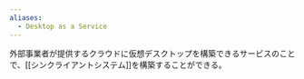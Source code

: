 ```yaml
---
aliases:
  - Desktop as a Service
---
```

外部事業者が提供するクラウドに仮想デスクトップを構築できるサービスのことで、[[シンクライアントシステム]]を構築することができる。
